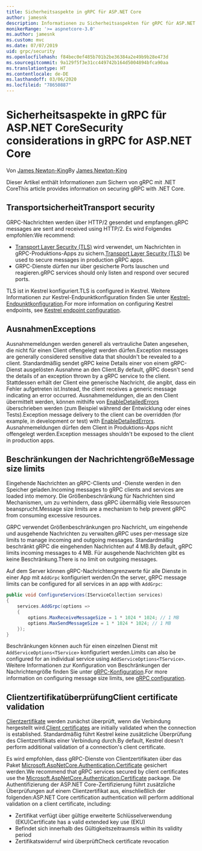 ```yaml
---
title: Sicherheitsaspekte in gRPC für ASP.NET Core
author: jamesnk
description: Informationen zu Sicherheitsaspekten für gRPC für ASP.NET Core
monikerRange: '>= aspnetcore-3.0'
ms.author: jamesnk
ms.custom: mvc
ms.date: 07/07/2019
uid: grpc/security
ms.openlocfilehash: f84bec0ef485b701b2be36384a2e49b9b28e473d
ms.sourcegitcommit: 9a129f5f3e31cc449742b164d5004894bfca90aa
ms.translationtype: HT
ms.contentlocale: de-DE
ms.lasthandoff: 03/06/2020
ms.locfileid: "78650887"
---
```

# <a name="security-considerations-in-grpc-for-aspnet-core"></a><span data-ttu-id="32e38-103">Sicherheitsaspekte in gRPC für ASP.NET Core</span><span class="sxs-lookup"><span data-stu-id="32e38-103">Security considerations in gRPC for ASP.NET Core</span></span>

<span data-ttu-id="32e38-104">Von [James Newton-King](https://twitter.com/jamesnk)</span><span class="sxs-lookup"><span data-stu-id="32e38-104">By [James Newton-King](https://twitter.com/jamesnk)</span></span>

<span data-ttu-id="32e38-105">Dieser Artikel enthält Informationen zum Sichern von gRPC mit .NET Core</span><span class="sxs-lookup"><span data-stu-id="32e38-105">This article provides information on securing gRPC with .NET Core.</span></span>

## <a name="transport-security"></a><span data-ttu-id="32e38-106">Transportsicherheit</span><span class="sxs-lookup"><span data-stu-id="32e38-106">Transport security</span></span>

<span data-ttu-id="32e38-107">GRPC-Nachrichten werden über HTTP/2 gesendet und empfangen.</span><span class="sxs-lookup"><span data-stu-id="32e38-107">gRPC messages are sent and received using HTTP/2.</span></span> <span data-ttu-id="32e38-108">Es wird Folgendes empfohlen:</span><span class="sxs-lookup"><span data-stu-id="32e38-108">We recommend:</span></span>

* <span data-ttu-id="32e38-109">[Transport Layer Security (TLS)](https://tools.ietf.org/html/rfc5246) wird verwendet, um Nachrichten in gRPC-Produktions-Apps zu sichern.</span><span class="sxs-lookup"><span data-stu-id="32e38-109">[Transport Layer Security (TLS)](https://tools.ietf.org/html/rfc5246) be used to secure messages in production gRPC apps.</span></span>
* <span data-ttu-id="32e38-110">GRPC-Dienste dürfen nur über gesicherte Ports lauschen und reagieren.</span><span class="sxs-lookup"><span data-stu-id="32e38-110">gRPC services should only listen and respond over secured ports.</span></span>

<span data-ttu-id="32e38-111">TLS ist in Kestrel konfiguriert.</span><span class="sxs-lookup"><span data-stu-id="32e38-111">TLS is configured in Kestrel.</span></span> <span data-ttu-id="32e38-112">Weitere Informationen zur Kestrel-Endpunktkonfiguration finden Sie unter [Kestrel-Endpunktkonfiguration](xref:fundamentals/servers/kestrel#endpoint-configuration).</span><span class="sxs-lookup"><span data-stu-id="32e38-112">For more information on configuring Kestrel endpoints, see [Kestrel endpoint configuration](xref:fundamentals/servers/kestrel#endpoint-configuration).</span></span>

## <a name="exceptions"></a><span data-ttu-id="32e38-113">Ausnahmen</span><span class="sxs-lookup"><span data-stu-id="32e38-113">Exceptions</span></span>

<span data-ttu-id="32e38-114">Ausnahmemeldungen werden generell als vertrauliche Daten angesehen, die nicht für einen Client offengelegt werden dürfen.</span><span class="sxs-lookup"><span data-stu-id="32e38-114">Exception messages are generally considered sensitive data that shouldn't be revealed to a client.</span></span> <span data-ttu-id="32e38-115">Standardmäßig sendet gRPC keine Details einer von einem gRPC-Dienst ausgelösten Ausnahme an den Client.</span><span class="sxs-lookup"><span data-stu-id="32e38-115">By default, gRPC doesn't send the details of an exception thrown by a gRPC service to the client.</span></span> <span data-ttu-id="32e38-116">Stattdessen erhält der Client eine generische Nachricht, die angibt, dass ein Fehler aufgetreten ist.</span><span class="sxs-lookup"><span data-stu-id="32e38-116">Instead, the client receives a generic message indicating an error occurred.</span></span> <span data-ttu-id="32e38-117">Ausnahmemeldungen, die an den Client übermittelt werden, können mithilfe von [EnableDetailedErrors](xref:grpc/configuration#configure-services-options) überschrieben werden (zum Beispiel während der Entwicklung oder eines Tests).</span><span class="sxs-lookup"><span data-stu-id="32e38-117">Exception message delivery to the client can be overridden (for example, in development or test) with [EnableDetailedErrors](xref:grpc/configuration#configure-services-options).</span></span> <span data-ttu-id="32e38-118">Ausnahmemeldungen dürfen dem Client in Produktions-Apps nicht offengelegt werden.</span><span class="sxs-lookup"><span data-stu-id="32e38-118">Exception messages shouldn't be exposed to the client in production apps.</span></span>

## <a name="message-size-limits"></a><span data-ttu-id="32e38-119">Beschränkungen der Nachrichtengröße</span><span class="sxs-lookup"><span data-stu-id="32e38-119">Message size limits</span></span>

<span data-ttu-id="32e38-120">Eingehende Nachrichten an gRPC-Clients und -Dienste werden in den Speicher geladen.</span><span class="sxs-lookup"><span data-stu-id="32e38-120">Incoming messages to gRPC clients and services are loaded into memory.</span></span> <span data-ttu-id="32e38-121">Die Größenbeschränkung für Nachrichten sind Mechanismen, um zu verhindern, dass gRPC übermäßig viele Ressourcen beansprucht.</span><span class="sxs-lookup"><span data-stu-id="32e38-121">Message size limits are a mechanism to help prevent gRPC from consuming excessive resources.</span></span>

<span data-ttu-id="32e38-122">GRPC verwendet Größenbeschränkungen pro Nachricht, um eingehende und ausgehende Nachrichten zu verwalten.</span><span class="sxs-lookup"><span data-stu-id="32e38-122">gRPC uses per-message size limits to manage incoming and outgoing messages.</span></span> <span data-ttu-id="32e38-123">Standardmäßig beschränkt gRPC die eingehenden Nachrichten auf 4 MB.</span><span class="sxs-lookup"><span data-stu-id="32e38-123">By default, gRPC limits incoming messages to 4 MB.</span></span> <span data-ttu-id="32e38-124">Für ausgehende Nachrichten gibt es keine Beschränkung.</span><span class="sxs-lookup"><span data-stu-id="32e38-124">There is no limit on outgoing messages.</span></span>

<span data-ttu-id="32e38-125">Auf dem Server können gRPC-Nachrichtengrenzwerte für alle Dienste in einer App mit `AddGrpc` konfiguriert werden:</span><span class="sxs-lookup"><span data-stu-id="32e38-125">On the server, gRPC message limits can be configured for all services in an app with `AddGrpc`:</span></span>

```csharp
public void ConfigureServices(IServiceCollection services)
{
    services.AddGrpc(options =>
    {
        options.MaxReceiveMessageSize = 1 * 1024 * 1024; // 1 MB
        options.MaxSendMessageSize = 1 * 1024 * 1024; // 1 MB
    });
}
```

<span data-ttu-id="32e38-126">Beschränkungen können auch für einen einzelnen Dienst mit `AddServiceOptions<TService>` konfiguriert werden.</span><span class="sxs-lookup"><span data-stu-id="32e38-126">Limits can also be configured for an individual service using `AddServiceOptions<TService>`.</span></span> <span data-ttu-id="32e38-127">Weitere Informationen zur Konfiguration von Beschränkungen der Nachrichtengröße finden Sie unter [gRPC-Konfiguration](xref:grpc/configuration).</span><span class="sxs-lookup"><span data-stu-id="32e38-127">For more information on configuring message size limits, see [gRPC configuration](xref:grpc/configuration).</span></span>

## <a name="client-certificate-validation"></a><span data-ttu-id="32e38-128">Clientzertifikatüberprüfung</span><span class="sxs-lookup"><span data-stu-id="32e38-128">Client certificate validation</span></span>

<span data-ttu-id="32e38-129">[Clientzertifikate](https://tools.ietf.org/html/rfc5246#section-7.4.4) werden zunächst überprüft, wenn die Verbindung hergestellt wird.</span><span class="sxs-lookup"><span data-stu-id="32e38-129">[Client certificates](https://tools.ietf.org/html/rfc5246#section-7.4.4) are initially validated when the connection is established.</span></span> <span data-ttu-id="32e38-130">Standardmäßig führt Kestrel keine zusätzliche Überprüfung des Clientzertifikats einer Verbindung durch.</span><span class="sxs-lookup"><span data-stu-id="32e38-130">By default, Kestrel doesn't perform additional validation of a connection's client certificate.</span></span>

<span data-ttu-id="32e38-131">Es wird empfohlen, dass gRPC-Dienste von Clientzertifikaten über das Paket [Microsoft.AspNetCore.Authentication.Certificate](xref:security/authentication/certauth) gesichert werden.</span><span class="sxs-lookup"><span data-stu-id="32e38-131">We recommend that gRPC services secured by client certificates use the [Microsoft.AspNetCore.Authentication.Certificate](xref:security/authentication/certauth) package.</span></span> <span data-ttu-id="32e38-132">Die Authentifizierung der ASP.NET Core-Zertifizierung führt zusätzliche Überprüfungen auf einem Clientzertifikat aus, einschließlich der folgenden:</span><span class="sxs-lookup"><span data-stu-id="32e38-132">ASP.NET Core certification authentication will perform additional validation on a client certificate, including:</span></span>

* <span data-ttu-id="32e38-133">Zertifikat verfügt über gültige erweiterte Schlüsselverwendung (EKU)</span><span class="sxs-lookup"><span data-stu-id="32e38-133">Certificate has a valid extended key use (EKU)</span></span>
* <span data-ttu-id="32e38-134">Befindet sich innerhalb des Gültigkeitszeitraums</span><span class="sxs-lookup"><span data-stu-id="32e38-134">Is within its validity period</span></span>
* <span data-ttu-id="32e38-135">Zertifikatswiderruf wird überprüft</span><span class="sxs-lookup"><span data-stu-id="32e38-135">Check certificate revocation</span></span>
